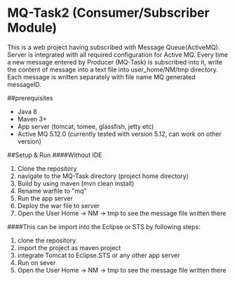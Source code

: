 # MQ-Task2 (Consumer/Subscriber Module)
This is a web project having subscribed with Message Queue(ActiveMQ). Server is integrated with all required configuration for Active MQ. Every time a new message entered by Producer (MQ-Task) is subscribed into it, write the content of message into a text file into user_home/NM/tmp directory. Each message is written separately with file name MQ generated messageID. 

##prerequisites
- Java 8
- Maven 3+
- App server (tomcat, tomee, glassfish, jetty etc)
- Active MQ 5.12.0 (currently tested with version 5.12, can work on other version)

##Setup & Run
####Without IDE
1. Clone the repository
2. navigate to the MQ-Task directory (project home directory)
3. Build by using maven (mvn clean install)
4. Rename warfile to "mq"
5. Run the app server
6. Deploy the war file to server
7. Open the User Home -> NM -> tmp to see the message file written there


####This can be import into the Eclipse or STS by following steps: 
1. clone the repository
2. import the project as maven project
3. integrate Tomcat to Eclipse.STS or any other app server
4. Run on sever
5. Open the User Home -> NM -> tmp to see the message file written there
